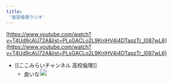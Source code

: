 ```yaml
---
title:
 '復習倫理ラジオ'
---
```


[https://www.youtube.com/watch?v=T4Ud9cAU72A&list=PLsGACLo2L9KnlHV4i4DTapzTr_l087wL6](https://www.youtube.com/watch?v=T4Ud9cAU72A&list=PLsGACLo2L9KnlHV4i4DTapzTr_l087wL6)
- [[ここみらいチャンネル 高校倫理]]
    - 良いな<img src='https://scrapbox.io/api/pages/blu3mo-public/blu3mo/icon' alt='blu3mo.icon' height="19.5"/>
